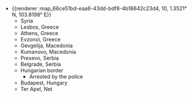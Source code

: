 - {{renderer :map_66ce51bd-eaa6-43dd-bdf8-4b18642c23d4, 10, 1.3521° N, 103.8198° E}}
	- Syria
	- Lesbos, Greece
	- Athens, Greece
	- Evzonoi, Greece
	- Gevgelija, Macedonia
	- Kumanovo, Macedonia
	- Presevo, Serbia
	- Belgrade, Serbia
	- Hungarian border
		- Arrested by the police
	- Budapest, Hungary
	- Ter Apel, Net